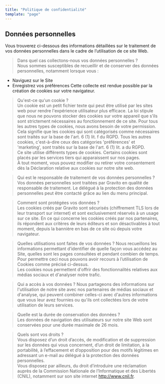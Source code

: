 ```yaml
---
title: "Politique de confidentialité"
template: "page"
---
```


## Données personnelles

Vous trouverez ci-dessous des informations détaillées sur le traitement de vos données personnelles dans le cadre de l’utilisation de ce site Web. 

> Dans quel cas collectons-nous vos données personnelles ?  
Nous sommes susceptibles de recueillir et de conserver des données personnelles, notamment lorsque vous :
- Naviguez sur le Site
- Enregistrez vos préférences 
Cette collecte est rendue possible par la création de cookies sur votre navigateur.

> Qu'est-ce qu'un cookie ?  
Un cookie est un petit fichier texte qui peut être utilisé par les sites web pour rendre l'expérience utilisateur plus efficace.
La loi stipule que nous ne pouvons stocker des cookies sur votre appareil que s’ils sont strictement nécessaires au fonctionnement de ce site. Pour tous les autres types de cookies, nous avons besoin de votre permission. Cela signifie que les cookies qui sont catégorisés comme nécessaires sont traités sur la base de l'art. 6 (1) lit. f du RGPD. Tous les autres cookies, c'est-à-dire ceux des catégories 'préférences' et 'marketing', sont traités sur la base de l'art. 6 (1) lit. a du RGPD.  
Ce site utilise différents types de cookies. Certains cookies sont placés par les services tiers qui apparaissent sur nos pages.  
À tout moment, vous pouvez modifier ou retirer votre consentement dès la Déclaration relative aux cookies sur notre site web.  

> Qui est le responsable de traitement de vos données personnelles ?  
Vos données personnelles sont traitées par Gravito en qualité de responsable de traitement.
Le délégué à la protection des données personnelles peut être contacté grâce au lien du menu principal.  

> Comment sont protégées vos données ?  
Les cookies créés par Gravito sont sécurisés (chiffrement TLS lors de leur transport sur internet) et sont exclusivement réservés à un usage sur ce site.
En ce qui concerne les cookies créés par nos partenaires, ils répondent aux critères de leurs éditeurs et son désactivables à tout moment, depuis la bannière en bas de ce site où depuis votre navigateur.

> Quelles utilisations sont faites de vos données ?
Nous recueillons les informations permettant d’identifier de quelle façon vous accédez au Site, quelles sont les pages consultées et pendant combien de temps. Pour permettre ceci nous pouvons avoir recours à l’utilisation de Cookies comme précisé ci-dessus.  
Les cookies nous permettent d'offrir des fonctionnalités relatives aux médias sociaux et d'analyser notre trafic.  

> Qui a accès à vos données ?
Nous partageons des informations sur l'utilisation de notre site avec nos partenaires de médias sociaux et d'analyse, qui peuvent combiner celles-ci avec d'autres informations que vous leur avez fournies ou qu'ils ont collectées lors de votre utilisation de leurs services.

> Quelle est la durée de conservation des données ?  
Les données de navigation des utilisateurs sur notre site Web sont conservées pour une durée maximale de 26 mois.

> Quels sont vos droits ?  
Vous disposez d’un droit d’accès, de modification et de suppression sur les données qui vous concernent, d’un droit de limitation, à la portabilité, à l’effacement et d’opposition pour des motifs légitimes en adressant un e-mail au délégué à la protection des données personnelles.  
Vous disposez par ailleurs, du droit d’introduire une réclamation auprès de la Commission Nationale de l’Informatique et des Libertés (CNIL), notamment sur son site internet http://www.cnil.fr.  
